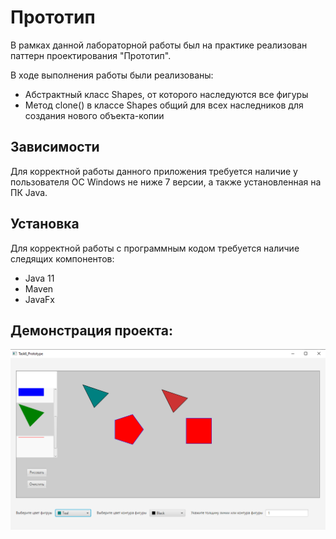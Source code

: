 # Прототип
В рамках данной лабораторной работы был на практике реализован паттерн проектирования "Прототип".

В ходе выполнения работы были реализованы:
- Абстрактный класс Shapes, от которого наследуются все фигуры
- Метод clone() в классе Shapes общий для всех наследников для создания нового объекта-копии

## Зависимости
Для корректной работы данного приложения требуется наличие у пользователя ОС Windows не ниже 7 версии, а также установленная на ПК Java.

## Установка
Для корректной работы с программным кодом требуется наличие следящих компонентов:
- Java 11
- Maven
- JavaFx

## Демонстрация проекта:
![ОКНО ПРОГРАММЫ](https://github.com/Sergej-G/Prototype/blob/master/Prototype/1.PNG)

